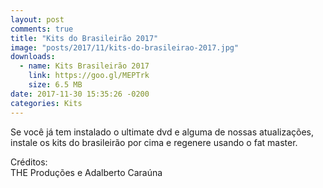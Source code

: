 ```yaml
---
layout: post
comments: true
title: "Kits do Brasileirão 2017"
image: "posts/2017/11/kits-do-brasileirao-2017.jpg"
downloads:
  - name: Kits Brasileirão 2017
    link: https://goo.gl/MEPTrk
    size: 6.5 MB
date: 2017-11-30 15:35:26 -0200
categories: Kits
---
```


Se você já tem instalado o ultimate dvd e alguma de nossas atualizações, instale os kits do brasileirão por cima e regenere usando o fat master.

Créditos:  
THE Produções e Adalberto Caraúna